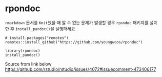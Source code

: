 # rpondoc

`rmarkdown` 문서를 `Knit`했을 때 알 수 없는 문제가 발생할 경우 `rpondoc` 패키지를 설치한 후 `install_pandoc()`을 실행하세요. 

```
# install.packages("remotes")
remotes::install_github("https://github.com/youngwoos/rpondoc")

library(rpondoc)
install_pandoc()
```


Source from link below
<https://github.com/rstudio/rstudio/issues/4072#issuecomment-473406177>
